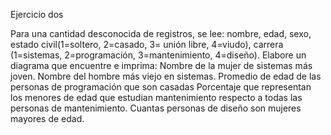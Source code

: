 Ejercicio dos

Para una cantidad desconocida de registros, se lee: nombre, edad, sexo, estado civil(1=soltero, 2=casado, 3= unión libre, 4=viudo), carrera (1=sistemas, 2=programación, 3=mantenimiento, 4=diseño).
      Elabore un diagrama que encuentre e imprima:
Nombre de la mujer de sistemas más joven.
Nombre del hombre más viejo en sistemas.
Promedio de edad de las personas de programación que son casadas
Porcentaje que representan los menores de edad que estudian mantenimiento respecto a todas las personas de mantenimiento.
Cuantas personas de diseño son mujeres mayores de edad.
